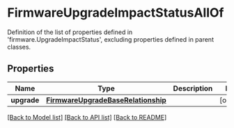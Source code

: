 # FirmwareUpgradeImpactStatusAllOf

Definition of the list of properties defined in 'firmware.UpgradeImpactStatus', excluding properties defined in parent classes.
## Properties
Name | Type | Description | Notes
------------ | ------------- | ------------- | -------------
**upgrade** | [**FirmwareUpgradeBaseRelationship**](FirmwareUpgradeBaseRelationship.md) |  | [optional] 

[[Back to Model list]](../README.md#documentation-for-models) [[Back to API list]](../README.md#documentation-for-api-endpoints) [[Back to README]](../README.md)



